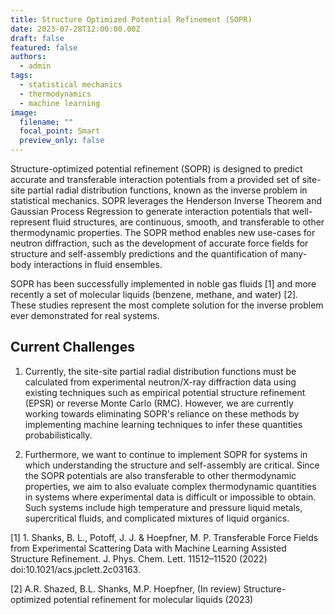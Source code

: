```yaml
---
title: Structure Optimized Potential Refinement (SOPR)
date: 2023-07-28T12:00:00.00Z
draft: false
featured: false
authors:
  - admin
tags:
  - statistical mechanics
  - thermodynamics
  - machine learning
image:
  filename: ""
  focal_point: Smart
  preview_only: false
---
```


Structure-optimized potential refinement (SOPR) is designed to predict accurate and transferable interaction potentials from a provided set of site-site partial radial distribution functions, known as the inverse problem in statistical mechanics. SOPR leverages the Henderson Inverse Theorem and Gaussian Process Regression to generate interaction potentials that well-represent fluid structures, are continuous, smooth, and transferable to other thermodynamic properties. The SOPR method enables new use-cases for neutron diffraction, such as the development of accurate force fields for structure and self-assembly predictions and the quantification of many-body interactions in fluid ensembles.

SOPR has been successfully implemented in noble gas fluids [1] and more recently a set of molecular liquids (benzene, methane, and water) [2]. These studies represent the most complete solution for the inverse problem ever demonstrated for real systems.  

## Current Challenges

1. Currently, the site-site partial radial distribution functions must be calculated from experimental neutron/X-ray diffraction data using existing techniques such as empirical potential structure refinement (EPSR) or reverse Monte Carlo (RMC). However, we are currently working towards eliminating SOPR's reliance on these methods by implementing machine learning techniques to infer these quantities probabilistically.

2. Furthermore, we want to continue to implement SOPR for systems in which understanding the structure and self-assembly are critical. Since the SOPR potentials are also transferable to other thermodynamic properties, we aim to also evaluate complex thermodynamic quantities in systems where experimental data is difficult or impossible to obtain. Such systems include high temperature and pressure liquid metals, supercritical fluids, and complicated mixtures of liquid organics.

[1]  1. Shanks, B. L., Potoff, J. J. & Hoepfner, M. P. Transferable Force Fields from Experimental Scattering Data with Machine Learning Assisted Structure Refinement. J. Phys. Chem. Lett. 11512–11520 (2022) doi:10.1021/acs.jpclett.2c03163.

[2] A.R. Shazed, B.L. Shanks, M.P. Hoepfner, (In review) Structure-optimized potential refinement for molecular liquids (2023)

